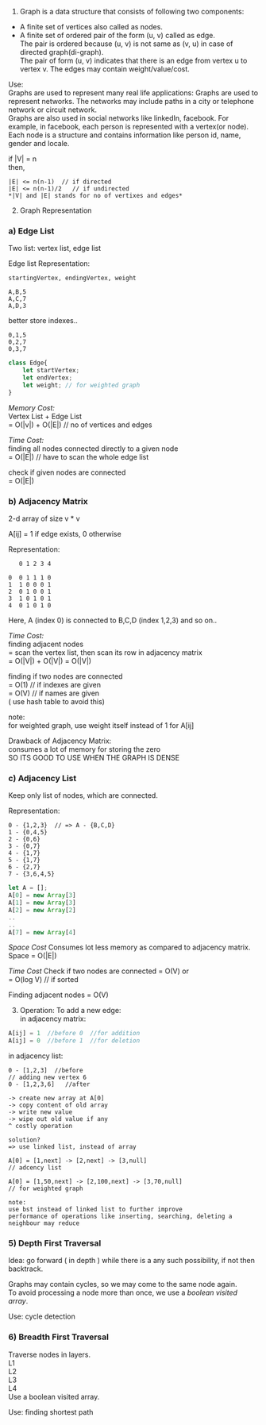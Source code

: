 1) Graph is a data structure that consists of following two components:  
 * A finite set of vertices also called as nodes.
 * A finite set of ordered pair of the form (u, v) called as edge.   
 The pair is ordered because (u, v) is not same as (v, u) in case of directed graph(di-graph).   
 The pair of form (u, v) indicates that there is an edge from vertex u to vertex v. The edges may contain weight/value/cost.

Use:  
Graphs are used to represent many real life applications: Graphs are used to represent networks. The networks may include paths in a city or telephone network or circuit network.   
Graphs are also used in social networks like linkedIn, facebook. For example, in facebook, each person is represented with a vertex(or node). Each node is a structure and contains information like person id, name, gender and locale.


if |V| = n  
then,   
```
|E| <= n(n-1)  // if directed  
|E| <= n(n-1)/2   // if undirected  
*|V| and |E| stands for no of vertixes and edges*
 ```
 

2) Graph Representation

### a) Edge List  
Two list: vertex list, edge list  

Edge list Representation:  
```
startingVertex, endingVertex, weight  

A,B,5  
A,C,7  
A,D,3  
```
better store indexes..  
```
0,1,5  
0,2,7  
0,3,7
```
```javascript
class Edge{
    let startVertex;
    let endVertex;
    let weight; // for weighted graph
}
```

*Memory Cost:*  
 Vertex List + Edge List  
 = O(|v|) + O(|E|)  // no of vertices and edges  

*Time Cost:*   
 finding all nodes connected directly to a given node  
 = O(|E|)   // have to scan the whole edge list  
 
 check if given nodes are connected  
 = O(|E|)  


### b) Adjacency Matrix
2-d array of size v * v  

A[ij] = 1 if edge exists, 0 otherwise  

Representation:
```
   0 1 2 3 4

0  0 1 1 1 0
1  1 0 0 0 1
2  0 1 0 0 1
3  1 0 1 0 1
4  0 1 0 1 0
```

Here, A (index 0) is connected to B,C,D (index 1,2,3)
and so on..

*Time Cost:*  
finding adjacent nodes  
    = scan the vertex list, then scan its row in adjacency matrix  
    = O(|V|) + O(|V|) = O(|V|)   

finding if two nodes are connected  
    = O(1) // if indexes are given  
    = O(V) // if names are given  
    ( use hash table to avoid this)  

note:  
for weighted graph, use weight itself
instead of 1 for A[ij]  

Drawback of Adjacency Matrix:  
consumes a lot of memory for storing the zero  
SO ITS GOOD TO USE WHEN THE GRAPH IS DENSE  


### c) Adjacency List  
Keep only list of nodes, which are connected.  

Representation:
```  
0 - {1,2,3}  // => A - {B,C,D} 
1 - {0,4,5}
2 - {0,6}
3 - {0,7}
4 - {1,7}
5 - {1,7}
6 - {2,7}
7 - {3,6,4,5}
```
```javascript
let A = [];
A[0] = new Array[3]
A[1] = new Array[3]
A[2] = new Array[2]
..
..
A[7] = new Array[4]
```
*Space Cost*
Consumes lot less memory as compared to adjacency matrix.
Space = O(|E|)    

*Time Cost*
Check if two nodes are connected
= O(V) or   
= O(log V) // if sorted  

Finding adjacent nodes
= O(V)



3) Operation: To add a new edge:  
in adjacency matrix: 
```javascript 
A[ij] = 1  //before 0  //for addition
A[ij] = 0  //before 1  //for deletion
```

in adjacency list:
```
0 - [1,2,3]  //before
// adding new vertex 6
0 - [1,2,3,6]   //after

-> create new array at A[0]
-> copy content of old array
-> write new value
-> wipe out old value if any
^ costly operation

solution?
=> use linked list, instead of array

A[0] = [1,next] -> [2,next] -> [3,null]
// adcency list

A[0] = [1,50,next] -> [2,100,next] -> [3,70,null]
// for weighted graph

note: 
use bst instead of linked list to further improve
performance of operations like inserting, searching, deleting a neighbour may reduce
```


### 5)  Depth First Traversal
 Idea: go forward ( in depth ) while there is a any such possibility, if not then
    backtrack.

 Graphs may contain cycles, so we may come to the same node again.  
 To avoid processing a node more than once, we use a *boolean visited array*.

Use: cycle detection

### 6) Breadth First Traversal
Traverse nodes in layers.  
L1  
L2  
L3  
L4  
Use a boolean visited array.  

Use: finding shortest path
